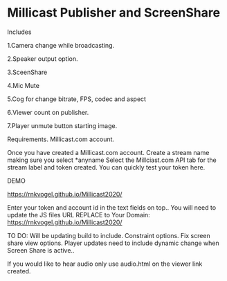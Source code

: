 # Millicast Publisher and ScreenShare
Includes


1.Camera change while broadcasting.

2.Speaker output option.

3.SceenShare

4.Mic Mute

5.Cog for change bitrate, FPS, codec and aspect

6.Viewer count on publisher.

7.Player unmute button starting image.


Requirements.
Millicast.com account.

Once you have created a Millicast.com account.
Create a stream name making sure you select *anyname
Select the Millciast.com API tab for the stream label and token created.
You can quickly test your token here.

DEMO

https://rnkvogel.github.io/Millicast2020/

Enter your token and account id in the text fields on top..
You will need to update the JS files URL
REPLACE to Your Domain:  https://rnkvogel.github.io/Millicast2020/ 

TO DO:
Will be updating build to include.
Constraint options.
Fix screen share view options.
Player updates need to include dynamic change when Screen Share is active..

If you would like to hear audio only use audio.html on the viewer link created.

